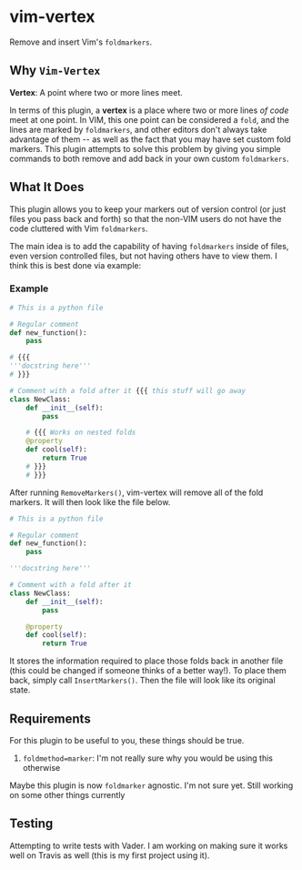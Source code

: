 # vim-vertex

Remove and insert Vim's `foldmarkers`.

## Why `Vim-Vertex`

**Vertex**: A point where two or more lines meet.

In terms of this plugin, a **vertex** is a place where two or more lines _of code_ meet at one point. In VIM, this one point can be considered a `fold`, and the lines are marked by `foldmarkers`, and other editors don't always take advantage of them -- as well as the fact that you may have set custom fold markers. This plugin attempts to solve this problem by giving you simple commands to both remove and add back in your own custom `foldmarkers`.

## What It Does

This plugin allows you to keep your markers out of version control (or just files you pass back and forth) so that the non-VIM users do not have the code cluttered with Vim `foldmarkers`.

The main idea is to add the capability of having `foldmarkers` inside of files, even version controlled files, but not having others have to view them. I think this is best done via example:

### Example

```python
# This is a python file

# Regular comment
def new_function():
    pass

# {{{
'''docstring here'''
# }}}

# Comment with a fold after it {{{ this stuff will go away
class NewClass:
    def __init__(self):
        pass

    # {{{ Works on nested folds
    @property
    def cool(self):
        return True
    # }}}
    # }}}
```

After running `RemoveMarkers()`, vim-vertex will remove all of the fold markers. It will then look like the file below.

```python
# This is a python file

# Regular comment
def new_function():
    pass

'''docstring here'''

# Comment with a fold after it
class NewClass:
    def __init__(self):
        pass

    @property
    def cool(self):
        return True
```

It stores the information required to place those folds back in another file (this could be changed if someone thinks of a better way!). To place them back, simply call `InsertMarkers()`. Then the file will look like its original state.

## Requirements

For this plugin to be useful to you, these things should be true.

1. `foldmethod=marker`: I'm not really sure why you would be using this otherwise

Maybe this plugin is now `foldmarker` agnostic. I'm not sure yet. Still working on some other things currently

## Testing

Attempting to write tests with Vader. I am working on making sure it works well on Travis as well (this is my first project using it).
